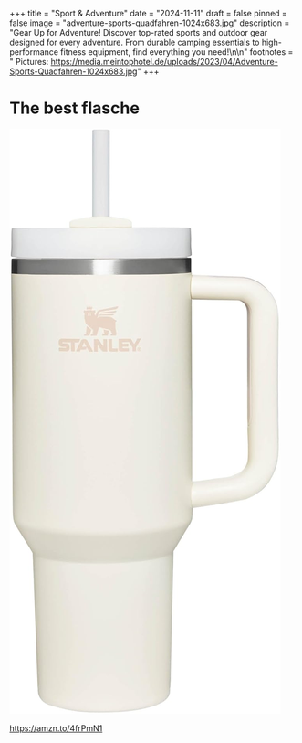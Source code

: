 +++
title = "Sport & Adventure"
date = "2024-11-11"
draft = false
pinned = false
image = "adventure-sports-quadfahren-1024x683.jpg"
description = "Gear Up for Adventure! Discover top-rated sports and outdoor gear designed for every adventure. From durable camping essentials to high-performance fitness equipment, find everything you need!\n\n"
footnotes = " Pictures: https://media.meintophotel.de/uploads/2023/04/Adventure-Sports-Quadfahren-1024x683.jpg"
+++
# **The best flasche** 

![](51jsemuobul._ac_sl1500_.jpg "Stanley Cup")

<https://amzn.to/4frPmN1>